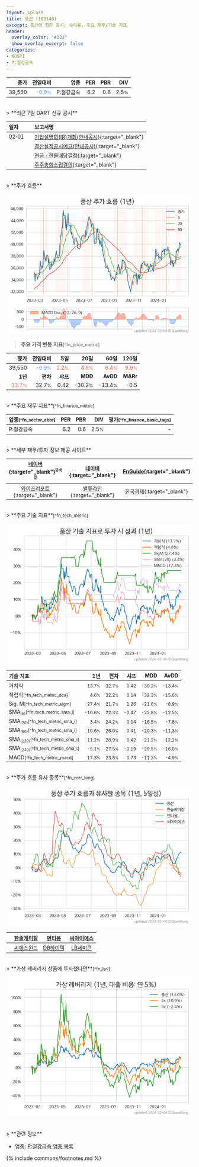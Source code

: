 ```yaml
---
layout: splash
title: 풍산 (103140)
excerpt: 풍산의 최근 공시, 수익률, 주요 재무/기술 지표
header:
  overlay_color: "#333"
  show_overlay_excerpt: false
categories:
- KOSPI
- P:철강금속
---
```


| **종가** | **전일대비** | **업종** | **PER** | **PBR** | **DIV** |
| -------: | -----------: | -------: | ------: | ------: | ------: |
| 39,550 | <span style="color: cornflowerblue">-0.9<small>%</small></span> | P:철강금속 | 6.2 | 0.6 | 2.5<small>%</small> |

<!-- more -->

<br>
> **최근 7일 DART 신규 공시**<a id="dart"></a>

| **일자** |      | **보고서명** |
| :------- | :--- | :----------- |
| 02&#x2011;01 | | [기업설명회(IR)개최(안내공시)](https://dart.fss.or.kr/dsaf001/main.do?rcpNo=20240201800621){:target="_blank"} |
|  | | [결산실적공시예고(안내공시)](https://dart.fss.or.kr/dsaf001/main.do?rcpNo=20240201800614){:target="_blank"} |
|  | | [현금ㆍ현물배당결정](https://dart.fss.or.kr/dsaf001/main.do?rcpNo=20240201800574){:target="_blank"} |
|  | | [주주총회소집결의](https://dart.fss.or.kr/dsaf001/main.do?rcpNo=20240201800554){:target="_blank"} |

<br>
> **주가 흐름**<a id="price"></a>

![103140](/stock/images/103140.png)

> **주요 가격 변동 지표**<small>[^fn_price_metric]</small>

| **종가** | **전일대비** | **5일** | **20일** | **60일** | **120일** |
| -------: | -----------: | ------: | -------: | -------: | --------: |
| 39,550 | <span style="color: cornflowerblue">-0.9<small>%</small></span> | <span style="color: tomato">2.2<small>%</small></span> | <span style="color: tomato">4.6<small>%</small></span> | <span style="color: tomato">8.4<small>%</small></span> | <span style="color: tomato">9.9<small>%</small></span> |
| **1년** | **편차** | **샤프** | **MDD** | **AvDD** | **MARr** |
| <span style="color: tomato">13.7<small>%</small></span> | 32.7<small>%</small> | 0.42 | -30.2<small>%</small> | -13.4<small>%</small> | -0.5 |

<br>
> **주요 재무 지표**<small>[^fn_finance_metric]</small>

| **업종**<small>[^fn_sector_abbr]</small> | **PER** | **PBR** | **DIV** | **평가**<small>[^fn_finance_basic_tags]</small> |
| :--------------------------------------- | ------: | ------: | ------: | ----------------------------------------------: |
| P:철강금속 | 6.2 | 0.6 | 2.5<small>%</small> | - |

<br>
> **세부 재무/투자 정보 제공 사이트**

| [네이버](https://m.stock.naver.com/domestic/stock/103140/finance/summary){:target="_blank"}<sup><small>모바일</small></sup> | [네이버](https://finance.naver.com/item/coinfo.naver?code=103140){:target="_blank"} | [FnGuide](https://comp.fnguide.com/SVO2/ASP/SVD_Invest.asp?gicode=A103140&MenuYn=Y){:target="_blank"} |
| :---: | :---: | :---: |
| [와이즈리포트](https://comp.wisereport.co.kr/company/c1040001.aspx?cmp_cd=103140){:target="_blank"} | [밸류라인](https://www.valueline.co.kr/finance/summary/103140){:target="_blank"} | [한국경제](https://markets.hankyung.com/stock/103140/financial-summary){:target="_blank"} |

<br>
> **주요 기술 지표**<small>[^fn_tech_metric]</small>


![103140](/stock/images/103140_tech.png)

| **기술 지표** | **1년** | **편차** | **샤프** | **MDD** | **AvDD** |
| :------------ | ------: | -----------: | -------: | ------: | -------: |
| 거치식 | <small>13.7<small>%</small></small> | <small>32.7<small>%</small></small> | <small>0.42</small> | <small>-30.2<small>%</small></small> | <small>-13.4<small>%</small></small> |
| 적립식<small>[^fn_tech_metric_dca]</small> | <small>4.6<small>%</small></small> | <small>32.2<small>%</small></small> | <small>0.14</small> | <small>-32.3<small>%</small></small> | <small>-15.6<small>%</small></small> |
| Sig. M<small>[^fn_tech_metric_sigm]</small> | <small>27.4<small>%</small></small> | <small>21.7<small>%</small></small> | <small>1.26</small> | <small>-21.6<small>%</small></small> | <small>-8.9<small>%</small></small> |
| SMA<small><sub>(5)</sub></small><small>[^fn_tech_metric_sma_i]</small> | <small>-10.6<small>%</small></small> | <small>22.3<small>%</small></small> | <small>-0.47</small> | <small>-22.8<small>%</small></small> | <small>-12.5<small>%</small></small> |
| SMA<small><sub>(20)</sub></small><small>[^fn_tech_metric_sma_i]</small> | <small>3.4<small>%</small></small> | <small>24.2<small>%</small></small> | <small>0.14</small> | <small>-16.5<small>%</small></small> | <small>-7.8<small>%</small></small> |
| SMA<small><sub>(60)</sub></small><small>[^fn_tech_metric_sma_i]</small> | <small>10.6<small>%</small></small> | <small>26.0<small>%</small></small> | <small>0.41</small> | <small>-20.3<small>%</small></small> | <small>-11.3<small>%</small></small> |
| SMA<small><sub>(120)</sub></small><small>[^fn_tech_metric_sma_i]</small> | <small>11.2<small>%</small></small> | <small>26.9<small>%</small></small> | <small>0.42</small> | <small>-21.2<small>%</small></small> | <small>-12.2<small>%</small></small> |
| SMA<small><sub>(240)</sub></small><small>[^fn_tech_metric_sma_i]</small> | <small>-5.1<small>%</small></small> | <small>27.5<small>%</small></small> | <small>-0.19</small> | <small>-29.5<small>%</small></small> | <small>-16.0<small>%</small></small> |
| MACD<small>[^fn_tech_metric_macd]</small> | <small>17.3<small>%</small></small> | <small>23.8<small>%</small></small> | <small>0.73</small> | <small>-11.2<small>%</small></small> | <small>-4.9<small>%</small></small> |

<br>
> **주가 흐름 유사 종목**<a id="corr"></a><small>[^fn_corr_long]</small>

![103140](/stock/images/103140_corr.png)

|       | [한솔케미칼](/014680/) | [덴티움](/145720/) | [씨아이에스](/222080/) |
| :---: | :------------------------------------: | :------------------------------------: | :------------------------------------: |
|       | [씨에스윈드](/112610/) | [DB하이텍](/000990/) | [LB세미콘](/061970/) |

<br>
> **가상 레버리지 상품에 투자했다면**<a id="2x"></a><small>[^fn_lev]</small>

![103140](/stock/images/103140_2x.png)

<br>
> **관련 정보**

- 업종: [P:철강금속 업종 목록](/stats/sector/kospi_업종_철강금속_종목/)

{% include commons/footnotes.md %}